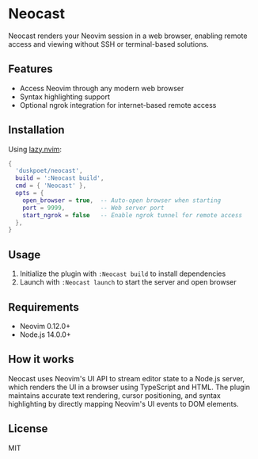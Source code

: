# Neocast

Neocast renders your Neovim session in a web browser, enabling remote access and viewing without SSH or terminal-based solutions.

## Features

- Access Neovim through any modern web browser
- Syntax highlighting support
- Optional ngrok integration for internet-based remote access

## Installation

Using [lazy.nvim](https://github.com/folke/lazy.nvim):

```lua
{
  'duskpoet/neocast',
  build = ':Neocast build',
  cmd = { 'Neocast' },
  opts = {  
    open_browser = true,  -- Auto-open browser when starting
    port = 9999,          -- Web server port
    start_ngrok = false   -- Enable ngrok tunnel for remote access
  },
}
```

## Usage

1. Initialize the plugin with `:Neocast build` to install dependencies
2. Launch with `:Neocast launch` to start the server and open browser

## Requirements

- Neovim 0.12.0+
- Node.js 14.0.0+

## How it works

Neocast uses Neovim's UI API to stream editor state to a Node.js server, which renders the UI in a browser using TypeScript and HTML. The plugin maintains accurate text rendering, cursor positioning, and syntax highlighting by directly mapping Neovim's UI events to DOM elements.

## License
MIT
